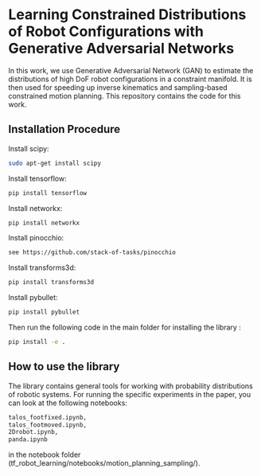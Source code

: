# Learning Constrained Distributions of Robot Configurations with Generative Adversarial Networks #

In this work, we use Generative Adversarial Network (GAN) to estimate the distributions of high DoF robot configurations in a constraint manifold. It is then used for speeding up inverse kinematics and sampling-based constrained motion planning. This repository contains the code for this work.

## Installation Procedure ##
Install scipy:
```bash
sudo apt-get install scipy
```

Install tensorflow:
```bash
pip install tensorflow
```


Install networkx:
```bash
pip install networkx
```
Install pinocchio:
```bash
see https://github.com/stack-of-tasks/pinocchio
```

Install transforms3d:
```bash
pip install transforms3d
```

Install pybullet:
```bash
pip install pybullet
```


Then run the following code in the main folder for installing the library :
```bash
pip install -e .
```

## How to use the library ##
The library contains general tools for working with probability distributions of robotic systems. For running the specific experiments in the paper, you can look at the following notebooks:
```bash
talos_footfixed.ipynb,
talos_footmoved.ipynb,
2Drobot.ipynb,
panda.ipynb
```
in the notebook folder (tf_robot_learning/notebooks/motion_planning_sampling/).
